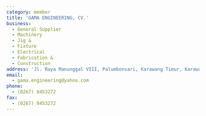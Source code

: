 ```yaml
---
category: member
title: 'GAMA ENGINEERING, CV.'
business:
  - General Supplier
  - Machinery
  - Jig &
  - Fixture
  - Electrical
  - Fabrication &
  - Construction
address: 'Jl. Raya Manunggal VIII, Palumbonsari, Karawang Timur, Karawang, Jawa Barat,'
email:
  - gama.engineering@yahoo.com
phone:
  - (0267) 8453272
fax:
  - (0267) 8453272
---
```

